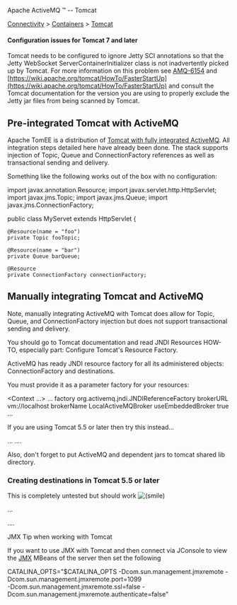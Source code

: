 Apache ActiveMQ ™ -- Tomcat 

[Connectivity](connectivity.md) > [Containers](Connectivity/containers.md) > [Tomcat](Connectivity/Containers/tomcat.md)


#### Configuration issues for Tomcat 7 and later

Tomcat needs to be configured to ignore Jetty SCI annotations so that the Jetty WebSocket ServerContainerInitializer class is not inadvertently picked up by Tomcat. For more information on this problem see [AMQ-6154](https://issues.apache.org/jira/browse/AMQ-6154) and [https://wiki.apache.org/tomcat/HowTo/FasterStartUp](https://wiki.apache.org/tomcat/HowTo/FasterStartUp) and consult the Tomcat documentation for the version you are using to properly exclude the Jetty jar files from being scanned by Tomcat.

Pre-integrated Tomcat with ActiveMQ
-----------------------------------

Apache TomEE is a distribution of [Tomcat with fully integrated ActiveMQ](http://tomee.apache.org/tomcat-Community/FAQCommunity/FAQ/Community/FAQ/jms.md). All integration steps detailed here have already been done. The stack supports injection of Topic, Queue and ConnectionFactory references as well as transactional sending and delivery.

Something like the following works out of the box with no configuration:

import javax.annotation.Resource;
import javax.servlet.http.HttpServlet;
import javax.jms.Topic;
import javax.jms.Queue;
import javax.jms.ConnectionFactory;

public class MyServet extends HttpServlet {

    @Resource(name = "foo")
    private Topic fooTopic;

    @Resource(name = "bar")
    private Queue barQueue;

    @Resource
    private ConnectionFactory connectionFactory;

Manually integrating Tomcat and ActiveMQ
----------------------------------------

Note, manually integrating ActiveMQ with Tomcat does allow for Topic, Queue, and ConnectionFactory injection but does not support transactional sending and delivery.

You should go to Tomcat documentation and read JNDI Resources HOW-TO, especially part: Configure Tomcat's Resource Factory.

ActiveMQ has ready JNDI resource factory for all its administered objects: ConnectionFactory and destinations.

You must provide it as a parameter factory for your resources:

<Context ...>
  ...
  <Resource name="jms/ConnectionFactory" auth="Container"
            type="org.apache.activemq.ActiveMQConnectionFactory"/>
  <ResourceParams name="jms/ConnectionFactory">
    <parameter>
      <name>factory</name>
      <value>org.activemq.jndi.JNDIReferenceFactory</value>
    </parameter>
    <parameter>
      <name>brokerURL</name>
      <value>vm://localhost</value>
    </parameter>
    <parameter>
      <name>brokerName</name>
      <value>LocalActiveMQBroker</value>
    </parameter>
    <parameter>
      <name>useEmbeddedBroker</name>
      <value>true</value>
    </parameter>
  </ResourceParams>
  ...
</Context>

If you are using Tomcat 5.5 or later then try this instead...

<Context>
    ...
  <Resource name="jms/ConnectionFactory" auth="Container" type="org.apache.activemq.ActiveMQConnectionFactory" description="JMS Connection Factory"
        factory="org.apache.activemq.jndi.JNDIReferenceFactory" brokerURL="vm://localhost" brokerName="LocalActiveMQBroker"/>
    ....
</Context>

Also, don't forget to put ActiveMQ and dependent jars to tomcat shared lib directory.

### Creating destinations in Tomcat 5.5 or later

This is completely untested but should work ![(smile)](https://cwiki.apache.org/confluence/s/en_GB/5997/6f42626d00e36f53fe51440403446ca61552e2a2.1/_/images/icons/emoticons/smile.png)

<Context>
    ...
  <Resource name="jms/someTopic" auth="Container" type="org.apache.activemq.command.ActiveMQTopic" description="my Topic"
        factory="org.apache.activemq.jndi.JNDIReferenceFactory" physicalName="FOO.BAR"/>

  <Resource name="jms/aQueue" auth="Container" type="org.apache.activemq.command.ActiveMQQueue" description="my Queue"
        factory="org.apache.activemq.jndi.JNDIReferenceFactory" physicalName="FOO.BAR"/>
    ....
</Context>

JMX Tip when working with Tomcat

If you want to use JMX with Tomcat and then connect via JConsole to view the [JMX](Features/jmx.md) MBeans of the server then set the following

CATALINA\_OPTS="$CATALINA\_OPTS -Dcom.sun.management.jmxremote -Dcom.sun.management.jmxremote.port=1099 \
    -Dcom.sun.management.jmxremote.ssl=false -Dcom.sun.management.jmxremote.authenticate=false"

